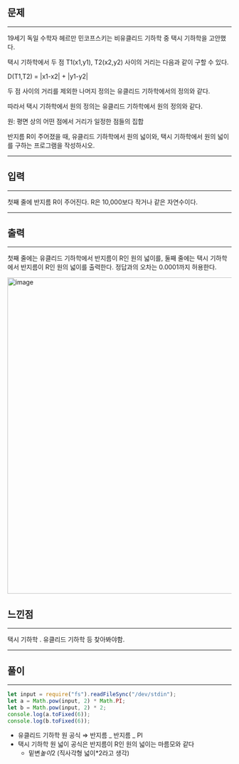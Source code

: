## 문제

---

19세기 독일 수학자 헤르만 민코프스키는 비유클리드 기하학 중 택시 기하학을 고안했다.

택시 기하학에서 두 점 T1(x1,y1), T2(x2,y2) 사이의 거리는 다음과 같이 구할 수 있다.

D(T1,T2) = |x1-x2| + |y1-y2|

두 점 사이의 거리를 제외한 나머지 정의는 유클리드 기하학에서의 정의와 같다.

따라서 택시 기하학에서 원의 정의는 유클리드 기하학에서 원의 정의와 같다.

원: 평면 상의 어떤 점에서 거리가 일정한 점들의 집합

반지름 R이 주어졌을 때, 유클리드 기하학에서 원의 넓이와, 택시 기하학에서 원의 넓이를 구하는 프로그램을 작성하시오.

---

## 입력

---

첫째 줄에 반지름 R이 주어진다. R은 10,000보다 작거나 같은 자연수이다.

---

## 출력

---

첫째 줄에는 유클리드 기하학에서 반지름이 R인 원의 넓이를, 둘째 줄에는 택시 기하학에서 반지름이 R인 원의 넓이를 출력한다. 정답과의 오차는 0.0001까지 허용한다.

<img width="710" alt="image" src="https://user-images.githubusercontent.com/82592845/167583687-005db06a-eb00-4bdf-be0f-651665074536.png">

## 느낀점

---

택시 기하학 . 유클리드 기하학 등 찾아봐야함.

---

## 풀이

---

```jsx
let input = require("fs").readFileSync("/dev/stdin");
let a = Math.pow(input, 2) * Math.PI;
let b = Math.pow(input, 2) * 2;
console.log(a.toFixed(6));
console.log(b.toFixed(6));
```

- 유클리드 기하학 원 공식 ⇒ 반지름 _ 반지름 _ PI
- 택시 기하학 원 넓이 공식은 반지름이 R인 원의 넓이는 마름모와 같다
  - 밑변*높이*2 (직사각형 넓이\*2라고 생각)
